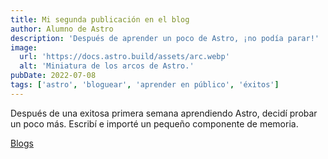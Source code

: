 ```yaml
---
title: Mi segunda publicación en el blog
author: Alumno de Astro
description: 'Después de aprender un poco de Astro, ¡no podía parar!'
image:
  url: 'https://docs.astro.build/assets/arc.webp'
  alt: 'Miniatura de los arcos de Astro.'
pubDate: 2022-07-08
tags: ['astro', 'bloguear', 'aprender en público', 'éxitos']
---
```


Después de una exitosa primera semana aprendiendo Astro, decidí probar un poco más. Escribí e importé un pequeño componente de memoria.

[Blogs](/blog)
